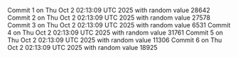 Commit 1 on Thu Oct  2 02:13:09 UTC 2025 with random value 28642
Commit 2 on Thu Oct  2 02:13:09 UTC 2025 with random value 27578
Commit 3 on Thu Oct  2 02:13:09 UTC 2025 with random value 6531
Commit 4 on Thu Oct  2 02:13:09 UTC 2025 with random value 31761
Commit 5 on Thu Oct  2 02:13:09 UTC 2025 with random value 11306
Commit 6 on Thu Oct  2 02:13:09 UTC 2025 with random value 18925
